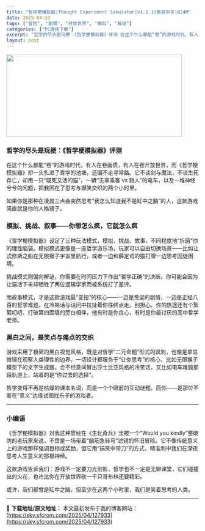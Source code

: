 ```yaml
---
title: "哲学梗模拟器|Thought Experiment Simulator|v1.1.1|繁简中文|824M"
date: 2025-04-23
tags: ["冒险", "剧情", "开放世界", "模拟", "解谜"]
categories: ["PC游戏下载"]
excerpt: "哲学的尽头是玩梗：《哲学梗模拟器》评测 在这个什么都能“卷”的游戏时代，有人在卷画质，有人在卷开放世界，而《哲学梗模拟器》却一头扎进了哲学的池塘，还偏不走寻常路。它不谈剑与魔法，不谈生死存亡，却用一只“既死又活的猫”，一辆“无辜乘客 vs 路人”的电车，以及一堆神经兮兮的问题，把我困在了思考与爆笑交&hellip;"
layout: post
---
```


<img class="aligncenter size-full wp-image-127934" src="https://sky.sfcrom.com/wp-content/uploads/2025/04/2025042301194027.webp" alt="" width="460" height="215" />
<h3 class="" data-start="90" data-end="113">哲学的尽头是玩梗：《哲学梗模拟器》评测</h3>
<p class="" data-start="115" data-end="253">在这个什么都能“卷”的游戏时代，有人在卷画质，有人在卷开放世界，而《哲学梗模拟器》却一头扎进了哲学的池塘，还偏不走寻常路。它不谈剑与魔法，不谈生死存亡，却用一只“既死又活的猫”，一辆“无辜乘客 vs 路人”的电车，以及一堆神经兮兮的问题，把我困在了思考与爆笑交织的两个小时里。</p>
<p class="" data-start="255" data-end="303">如果你是那种在凌晨三点会突然思考“我怎么知道我不是缸中之脑”的人，这款游戏简直就是你的人格镜子。</p>

<h3 class="" data-start="305" data-end="330">模拟、挑战、叙事——你想怎么疯，它就怎么疯</h3>
<p class="" data-start="332" data-end="442">《哲学梗模拟器》设定了三种玩法模式，模拟、挑战、故事，不同程度地“折磨”你的理性脑袋。模拟模式更像是一座哲学游乐场，玩家可以自由切换场景——比如让忒修斯之船在无限猴子宇宙里航行，或者一边和薛定谔的猫打牌一边思考囚徒困境。</p>
<p class="" data-start="444" data-end="505">挑战模式则偏向解谜，你需要在时间压力下作出“哲学正确”的决断。你可能会因为让猫活下来却牺牲了两位逻辑学家而被系统打了差评。</p>
<p class="" data-start="507" data-end="619">而故事模式，才是这款游戏最“变扭”的核心——一边是荒诞的剧情，一边是正经八百的哲学难题，在冷笑话与诘问中拉扯着你往终点走。别担心，你的旅途还有个絮絮叨叨、打破第四面墙的旁白相伴，他有时是你良心，有时是你最讨厌的高中哲学老师。</p>

<h3 class="" data-start="621" data-end="639">黑白之间，是笑点与痛点的交织</h3>
<p class="" data-start="641" data-end="769">游戏采用了极简的黑白视觉风格，既是对哲学“二元命题”形式的讽刺，也像是拿显微镜在观察人类理性的边界。一切设计都服务于“让你思考”的核心，比如无限猴子模型下的文字生成器，会不经意间冒出莎士比亚风格的冷笑话，又比如电车难题那段轨道上，站着的是“你过去的选择”。</p>
<p class="" data-start="771" data-end="825">哲学变得不再是枯燥的课本名词，而是一个个眼前的互动谜题。而你——是那位不断在“意义”边缘试图找乐子的游戏者。</p>


<hr class="" data-start="827" data-end="830" />

<h3 class="" data-start="832" data-end="839">小编语</h3>
<p class="" data-start="841" data-end="972">《哲学梗模拟器》对我这种曾经在《生化奇兵》里被一个“Would you kindly”整破防的老玩家来说，不啻是一场带着“脑筋急转弯”滤镜的怀旧冒险。它不像传统意义上的游戏那样强调目标或奖励，但它用“搞笑中带刀”的方式，精准刺中我们在深夜思考人生意义的那根神经。</p>
<p class="" data-start="974" data-end="1036">这款游戏告诉我们：游戏不一定要刀光剑影，哲学也不一定是无聊课堂，它们碰撞出的火花，也许比你在开放世界砍一千只哥布林还要精彩。</p>
<p class="" data-start="1038" data-end="1073">或许，我们都曾是缸中之脑，但至少在这两个小时里，我们是笑着思考的人类。</p>

---
📖 **下载地址/原文地址：** 本文最初发布于我的博客网站：[https://sky.sfcrom.com/2025/04/127933](https://sky.sfcrom.com/2025/04/127933)
